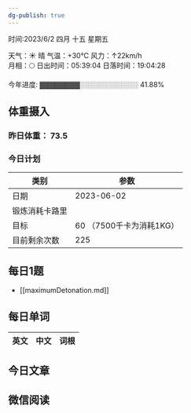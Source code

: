 ```yaml
---
dg-publish: true
---
```



时间:2023/6/2 四月 十五 星期五

天气：☀️   晴 气温：+30°C 风力：↑22km/h  
月相：🌕 日出时间：05:39:04 日落时间：19:04:28

今年进度: ▓▓▓▓▓▓▓▓░░░░░░░░░░░░ 41.88%

## 体重摄入

### 昨日体重： 73.5
### 今日计划

| 类别           | 参数                    |
| -------------- | ----------------------- |
| 日期           | 2023-06-02               |
| 锻炼消耗卡路里 | |
| 目标           | 60      （7500千卡为消耗1KG）                |
| 目前剩余次数               |        225                  |



## 每日1题

- [[maximumDetonation.md]]


## 每日单词

| 英文       | 中文       |词根|
| ---------- | ---------- | ---|


## 今日文章

## 微信阅读

<!-- start of weread -->

<!-- end of weread -->
